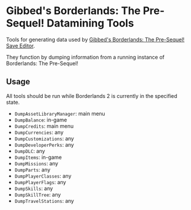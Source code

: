 # Gibbed's Borderlands: The Pre-Sequel! Datamining Tools

Tools for generating data used by [Gibbed's Borderlands: The Pre-Sequel! Save Editor](https://github.com/gibbed/Gibbed.BorderlandsOz).

They function by dumping information from a running instance of Borderlands: The Pre-Sequel!

## Usage

All tools should be run while Borderlands 2 is currently in the specified state.

- `DumpAssetLibraryManager`: main menu
- `DumpBalance`: in-game
- `DumpCredits`: main menu
- `DumpCurrencies`: any
- `DumpCustomizations`: any
- `DumpDeveloperPerks`: any
- `DumpDLC`: any
- `DumpItems`: in-game
- `DumpMissions`: any
- `DumpParts`: any
- `DumpPlayerClasses`: any
- `DumpPlayerFlags`: any
- `DumpSkills`: any
- `DumpSkillTree`: any
- `DumpTravelStations`: any
